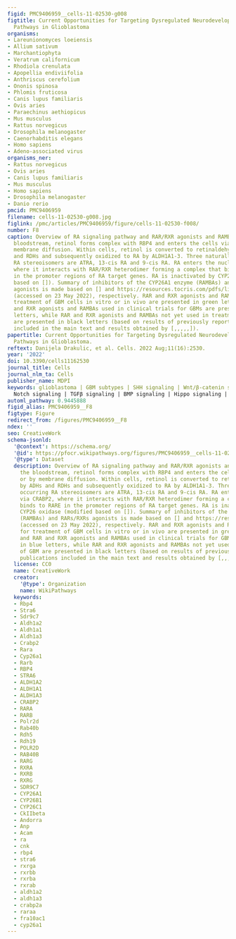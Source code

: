 ```yaml
---
figid: PMC9406959__cells-11-02530-g008
figtitle: Current Opportunities for Targeting Dysregulated Neurodevelopmental Signaling
  Pathways in Glioblastoma
organisms:
- Lareunionomyces loeiensis
- Allium sativum
- Marchantiophyta
- Veratrum californicum
- Rhodiola crenulata
- Apopellia endiviifolia
- Anthriscus cerefolium
- Ononis spinosa
- Phlomis fruticosa
- Canis lupus familiaris
- Ovis aries
- Paraechinus aethiopicus
- Mus musculus
- Rattus norvegicus
- Drosophila melanogaster
- Caenorhabditis elegans
- Homo sapiens
- Adeno-associated virus
organisms_ner:
- Rattus norvegicus
- Ovis aries
- Canis lupus familiaris
- Mus musculus
- Homo sapiens
- Drosophila melanogaster
- Danio rerio
pmcid: PMC9406959
filename: cells-11-02530-g008.jpg
figlink: /pmc/articles/PMC9406959/figure/cells-11-02530-f008/
number: F8
caption: Overview of RA signaling pathway and RAR/RXR agonists and RAMBAs. In the
  bloodstream, retinol forms complex with RBP4 and enters the cells via STRA6 or by
  membrane diffusion. Within cells, retinol is converted to retinaldehyde by ADHs
  and RDHs and subsequently oxidized to RA by ALDH1A1-3. Three naturally occurring
  RA stereoisomers are ATRA, 13-cis RA and 9-cis RA. RA enters the nucleus via CRABP2,
  where it interacts with RAR/RXR heterodimer forming a complex that binds to RARE
  in the promoter regions of RA target genes. RA is inactivated by CYP26 oxidase (modified
  based on []). Summary of inhibitors of the CYP26A1 enzyme (RAMBAs) and RARs/RXRs
  agonists is made based on [] and https://resources.tocris.com/pdfs/literature/reviews/retinoid-receptors-review-2019-web.pdf
  (accessed on 23 May 2022), respectively. RAR and RXR agonists and RAMBAs used for
  treatment of GBM cells in vitro or in vivo are presented in green letters, and RAR
  and RXR agonists and RAMBAs used in clinical trials for GBMs are presented in blue
  letters, while RAR and RXR agonists and RAMBAs not yet used in treatment of GBM
  are presented in black letters (based on results of previously reported publications
  included in the main text and results obtained by [,,,,,]).
papertitle: Current Opportunities for Targeting Dysregulated Neurodevelopmental Signaling
  Pathways in Glioblastoma.
reftext: Danijela Drakulic, et al. Cells. 2022 Aug;11(16):2530.
year: '2022'
doi: 10.3390/cells11162530
journal_title: Cells
journal_nlm_ta: Cells
publisher_name: MDPI
keywords: glioblastoma | GBM subtypes | SHH signaling | Wnt/β-catenin signaling |
  Notch signaling | TGFβ signaling | BMP signaling | Hippo signaling | RA signaling
automl_pathway: 0.9445888
figid_alias: PMC9406959__F8
figtype: Figure
redirect_from: /figures/PMC9406959__F8
ndex: ''
seo: CreativeWork
schema-jsonld:
  '@context': https://schema.org/
  '@id': https://pfocr.wikipathways.org/figures/PMC9406959__cells-11-02530-g008.html
  '@type': Dataset
  description: Overview of RA signaling pathway and RAR/RXR agonists and RAMBAs. In
    the bloodstream, retinol forms complex with RBP4 and enters the cells via STRA6
    or by membrane diffusion. Within cells, retinol is converted to retinaldehyde
    by ADHs and RDHs and subsequently oxidized to RA by ALDH1A1-3. Three naturally
    occurring RA stereoisomers are ATRA, 13-cis RA and 9-cis RA. RA enters the nucleus
    via CRABP2, where it interacts with RAR/RXR heterodimer forming a complex that
    binds to RARE in the promoter regions of RA target genes. RA is inactivated by
    CYP26 oxidase (modified based on []). Summary of inhibitors of the CYP26A1 enzyme
    (RAMBAs) and RARs/RXRs agonists is made based on [] and https://resources.tocris.com/pdfs/literature/reviews/retinoid-receptors-review-2019-web.pdf
    (accessed on 23 May 2022), respectively. RAR and RXR agonists and RAMBAs used
    for treatment of GBM cells in vitro or in vivo are presented in green letters,
    and RAR and RXR agonists and RAMBAs used in clinical trials for GBMs are presented
    in blue letters, while RAR and RXR agonists and RAMBAs not yet used in treatment
    of GBM are presented in black letters (based on results of previously reported
    publications included in the main text and results obtained by [,,,,,]).
  license: CC0
  name: CreativeWork
  creator:
    '@type': Organization
    name: WikiPathways
  keywords:
  - Rbp4
  - Stra6
  - Sdr9c7
  - Aldh1a2
  - Aldh1a1
  - Aldh1a3
  - Crabp2
  - Rara
  - Cyp26a1
  - Rarb
  - RBP4
  - STRA6
  - ALDH1A2
  - ALDH1A1
  - ALDH1A3
  - CRABP2
  - RARA
  - RARB
  - Polr2d
  - Rab40b
  - Rdh5
  - Rdh19
  - POLR2D
  - RAB40B
  - RARG
  - RXRA
  - RXRB
  - RXRG
  - SDR9C7
  - CYP26A1
  - CYP26B1
  - CYP26C1
  - CkIIbeta
  - Andorra
  - Anp
  - Acam
  - ra
  - cnk
  - rbp4
  - stra6
  - rxrga
  - rxrbb
  - rxrba
  - rxrab
  - aldh1a2
  - aldh1a3
  - crabp2a
  - raraa
  - fra10ac1
  - cyp26a1
---
```

